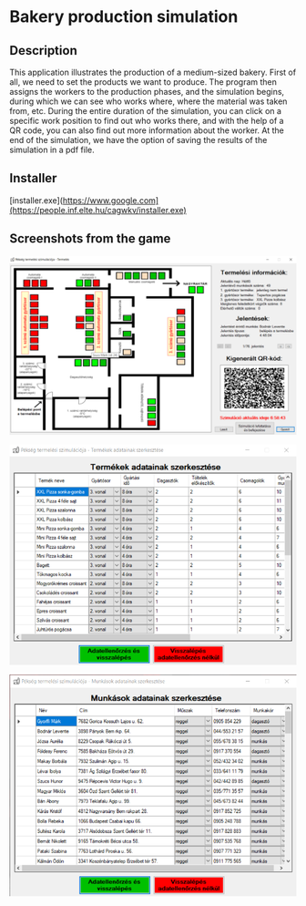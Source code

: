 # Bakery production simulation

## Description
This application illustrates the production of a medium-sized bakery. First of all, we need to set the products we want to produce. The program then assigns the workers to the production phases, and the simulation begins, during which we can see who works where, where the material was taken from, etc. During the entire duration of the simulation, you can click on a specific work position to find out who works there, and with the help of a QR code, you can also find out more information about the worker. At the end of the simulation, we have the option of saving the results of the simulation in a pdf file.

## Installer

[installer.exe](https://www.google.com](https://people.inf.elte.hu/cagwkv/installer.exe)

## Screenshots from the game

![Simulation window](https://raw.githubusercontent.com/Erik-Krascsenits/BakerySimulation/main/3.png)

![Products window](https://raw.githubusercontent.com/Erik-Krascsenits/BakerySimulation/main/2.png)

![Employees window](https://raw.githubusercontent.com/Erik-Krascsenits/BakerySimulation/main/1.png)

